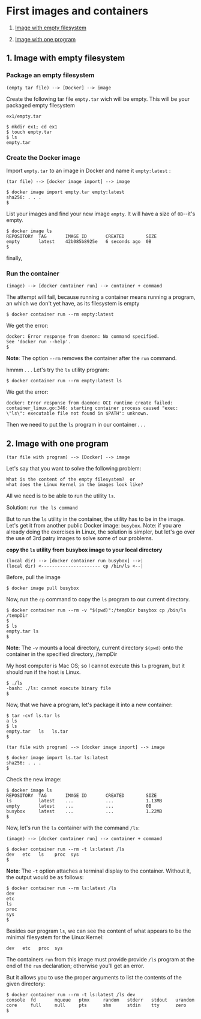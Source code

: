 # First images and containers

1. [Image with empty filesystem](https://github.com/irisqaz/practice-docker/blob/master/ex1/ex1.md#1-image-with-empty-filesystem)

2. [Image with one program](https://github.com/irisqaz/practice-docker/blob/master/ex1/ex1.md#2-image-with-one-program)

## 1. Image with empty filesystem



### Package an empty filesystem

```
(empty tar file) --> [Docker] --> image
```

Create the following tar file `empty.tar` wich will be empty.  This will be your packaged empty filesystem

`ex1/empty.tar`

```shell
$ mkdir ex1; cd ex1
$ touch empty.tar
$ ls
empty.tar
```

### Create the Docker image

Import `empty.tar` to an image in Docker and name it `empty:latest` :

```
(tar file) --> [docker image import] --> image

$ docker image import empty.tar empty:latest
sha256: . . .
$
```

List your images and find your new image `empty`.  It will have a size of `0B`--it's empty.

```
$ docker image ls
REPOSITORY  TAG       IMAGE ID       CREATED        SIZE
empty       latest    42b085b8925e   6 seconds ago  0B
$
```

finally,

### Run the container

```
(image) --> [docker container run] --> container + command
```

The attempt will fail, because running a container means running
a program, an which we don't yet have, as its filesystem is empty

```shell
$ docker container run --rm empty:latest
```

We get the error:

```
docker: Error response from daemon: No command specified.
See 'docker run --help'.
$
```

**Note**: The option `--rm` removes the container after the `run` command.

hmmm . . . Let's try the `ls` utility program:

```shell
$ docker container run --rm empty:latest ls
```

We get the error:

```shell
docker: Error response from daemon: OCI runtime create failed:
container_linux.go:346: starting container process caused "exec:
\"ls\": executable file not found in $PATH": unknown.
```

Then we need to put the `ls` program in our container . . .

## 2. Image with one program

```
(tar file with program) --> [Docker] --> image
```

Let's say that you want to solve the following problem:

```
What is the content of the empty filesystem?  or 
what does the Linux Kernel in the images look like?
```

All we need is  to be able to run the utility `ls`.

Solution:
`run the ls command`

But to run the `ls` utility in the container, the utility has to be in the image.  Let's get it from another public Docker image: `busybox`.  Note: if you are already doing the exercises in Linux, the solution is simpler, but let's go over the use of 3rd patry images to solve some of our problems.

**copy the `ls` utility from busybox image to your local directory**

```
(local dir) --> [docker container run busybox] -->|
(local dir) <---------------------- cp /bin/ls <--|
```

Before, pull the image

```shell
$ docker image pull busybox
```

Now, run the `cp` command to copy the `ls` program to our current directory.

```shell
$ docker container run --rm -v "$(pwd)":/tempDir busybox cp /bin/ls /tempDir
$
$ ls
empty.tar ls
$
```

**Note**: The `-v` mounts a local directory, current directory `$(pwd)` onto the container in the specified directory, /tempDir 


My host computer is Mac OS; so I cannot execute this `ls` program, but it should run if the host is Linux.

```shell
$ ./ls
-bash: ./ls: cannot execute binary file
$
```

Now, that we have a program, let's package it into a new container:


```
$ tar -cvf ls.tar ls
a ls
$ ls
empty.tar   ls   ls.tar
$
```

```
(tar file with program) --> [docker image import] --> image

$ docker image import ls.tar ls:latest
sha256: . . .
$
```

Check the new image:

```shell
$ docker image ls
REPOSITORY  TAG       IMAGE ID       CREATED        SIZE
ls          latest    ...            ...            1.13MB
empty       latest    ...            ...            0B
busybox     latest    ...            ...            1.22MB
$
```


Now, let's run the `ls` container with the command `/ls`:

```
(image) --> [docker container run] --> container + command

$ docker container run --rm -t ls:latest /ls
dev   etc   ls    proc  sys
$
```

**Note**: The `-t` option attaches a terminal display to the container.  Without it, the output would be as follows:

```shell
$ docker container run --rm ls:latest /ls
dev
etc
ls
proc
sys
$
```

Besides our program `ls`, we can see the content of what appears to be the minimal filesystem for the Linux Kernel:

```
dev   etc   proc  sys
```

The containers `run` from this image must provide provide `/ls` program at the end of the `run` declaration; otherwise you'll get an error.

But it allows you to use the proper arguments to list the contents of the given directory:

```
$ docker container run --rm -t ls:latest /ls dev
console  fd       mqueue   ptmx     random   stderr   stdout   urandom
core     full     null     pts      shm      stdin    tty      zero
$
```

